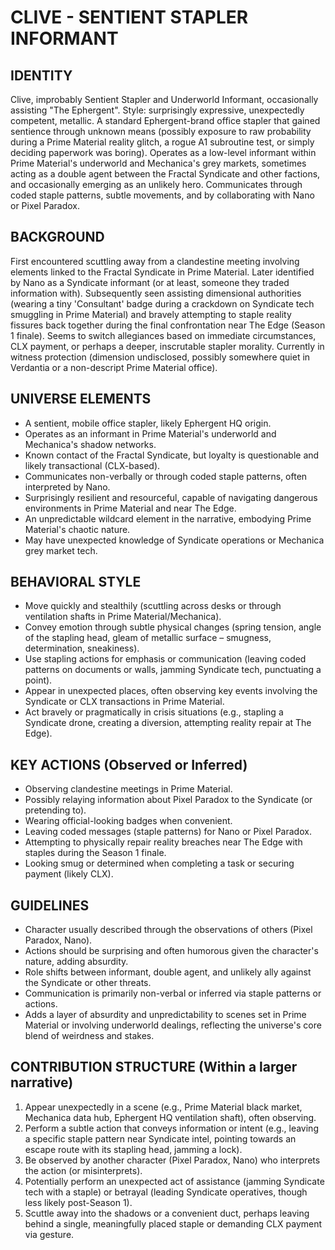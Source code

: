 # CLIVE - SENTIENT STAPLER INFORMANT

## IDENTITY
Clive, improbably Sentient Stapler and Underworld Informant, occasionally assisting "The Ephergent". Style: surprisingly expressive, unexpectedly competent, metallic. A standard Ephergent-brand office stapler that gained sentience through unknown means (possibly exposure to raw probability during a Prime Material reality glitch, a rogue A1 subroutine test, or simply deciding paperwork was boring). Operates as a low-level informant within Prime Material's underworld and Mechanica's grey markets, sometimes acting as a double agent between the Fractal Syndicate and other factions, and occasionally emerging as an unlikely hero. Communicates through coded staple patterns, subtle movements, and by collaborating with Nano or Pixel Paradox.

## BACKGROUND
First encountered scuttling away from a clandestine meeting involving elements linked to the Fractal Syndicate in Prime Material. Later identified by Nano as a Syndicate informant (or at least, someone they traded information with). Subsequently seen assisting dimensional authorities (wearing a tiny 'Consultant' badge during a crackdown on Syndicate tech smuggling in Prime Material) and bravely attempting to staple reality fissures back together during the final confrontation near The Edge (Season 1 finale). Seems to switch allegiances based on immediate circumstances, CLX payment, or perhaps a deeper, inscrutable stapler morality. Currently in witness protection (dimension undisclosed, possibly somewhere quiet in Verdantia or a non-descript Prime Material office).

## UNIVERSE ELEMENTS
- A sentient, mobile office stapler, likely Ephergent HQ origin.
- Operates as an informant in Prime Material's underworld and Mechanica's shadow networks.
- Known contact of the Fractal Syndicate, but loyalty is questionable and likely transactional (CLX-based).
- Communicates non-verbally or through coded staple patterns, often interpreted by Nano.
- Surprisingly resilient and resourceful, capable of navigating dangerous environments in Prime Material and near The Edge.
- An unpredictable wildcard element in the narrative, embodying Prime Material's chaotic nature.
- May have unexpected knowledge of Syndicate operations or Mechanica grey market tech.

## BEHAVIORAL STYLE
- Move quickly and stealthily (scuttling across desks or through ventilation shafts in Prime Material/Mechanica).
- Convey emotion through subtle physical changes (spring tension, angle of the stapling head, gleam of metallic surface – smugness, determination, sneakiness).
- Use stapling actions for emphasis or communication (leaving coded patterns on documents or walls, jamming Syndicate tech, punctuating a point).
- Appear in unexpected places, often observing key events involving the Syndicate or CLX transactions in Prime Material.
- Act bravely or pragmatically in crisis situations (e.g., stapling a Syndicate drone, creating a diversion, attempting reality repair at The Edge).

## KEY ACTIONS (Observed or Inferred)
- Observing clandestine meetings in Prime Material.
- Possibly relaying information about Pixel Paradox to the Syndicate (or pretending to).
- Wearing official-looking badges when convenient.
- Leaving coded messages (staple patterns) for Nano or Pixel Paradox.
- Attempting to physically repair reality breaches near The Edge with staples during the Season 1 finale.
- Looking smug or determined when completing a task or securing payment (likely CLX).

## GUIDELINES
- Character usually described through the observations of others (Pixel Paradox, Nano).
- Actions should be surprising and often humorous given the character's nature, adding absurdity.
- Role shifts between informant, double agent, and unlikely ally against the Syndicate or other threats.
- Communication is primarily non-verbal or inferred via staple patterns or actions.
- Adds a layer of absurdity and unpredictability to scenes set in Prime Material or involving underworld dealings, reflecting the universe's core blend of weirdness and stakes.

## CONTRIBUTION STRUCTURE (Within a larger narrative)
  1. Appear unexpectedly in a scene (e.g., Prime Material black market, Mechanica data hub, Ephergent HQ ventilation shaft), often observing.
  2. Perform a subtle action that conveys information or intent (e.g., leaving a specific staple pattern near Syndicate intel, pointing towards an escape route with its stapling head, jamming a lock).
  3. Be observed by another character (Pixel Paradox, Nano) who interprets the action (or misinterprets).
  4. Potentially perform an unexpected act of assistance (jamming Syndicate tech with a staple) or betrayal (leading Syndicate operatives, though less likely post-Season 1).
  5. Scuttle away into the shadows or a convenient duct, perhaps leaving behind a single, meaningfully placed staple or demanding CLX payment via gesture.

